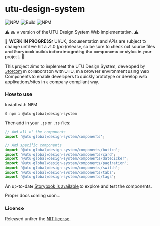 # utu-design-system

![NPM](https://img.shields.io/npm/v/@utu-global/design-system)
![Build](https://github.com/UTU-Global/design-system-web/workflows/Build%20&%20deploy/badge.svg)
![NPM](https://img.shields.io/npm/l/@utu-global/design-system)

⚠️ `BETA` version of the UTU Design System Web implementation. ⚠️

🚧 **WORK IN PROGRESS:** UI/UX, documentation and APIs are subject to change until we hit a v1.0 (*pre*)release, so be sure to check out source files and Storybook builds before integrating the components or styles in your project. 🚧

This project aims to implement the UTU Design System, developed by [3forcom](https://www.3forcom.com/) in collaboration with UTU, in a browser environment using Web Components to enable developers to quickly prototype or develop web applications/sites in a company compliant way.

### How to use
Install with NPM
```bash
$ npm i @utu-global/design-system
```

Then add in your `.js` or `.ts` files:
```javascript
// Add all of the components
import '@utu-global/design-system/components';

// Add specific components
import '@utu-global/design-system/components/button';
import '@utu-global/design-system/components/card';
import '@utu-global/design-system/components/datepicker';
import '@utu-global/design-system/components/pagination';
import '@utu-global/design-system/components/switch';
import '@utu-global/design-system/components/tabs';
import '@utu-global/design-system/components/tags';
```

An up-to-date [Storybook is available](https://utu-global.github.io/design-system-web/) to explore and test the components.

Proper docs coming soon...

### License
Released unther the [MIT license](LICENSE).